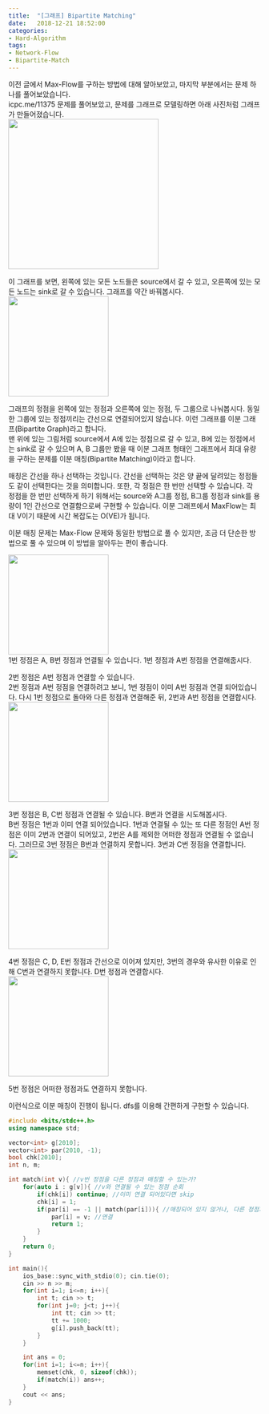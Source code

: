 ```yaml
---
title:  "[그래프] Bipartite Matching"
date:   2018-12-21 18:52:00
categories:
- Hard-Algorithm
tags:
- Network-Flow
- Bipartite-Match
---
```


이전 글에서 Max-Flow를 구하는 방법에 대해 알아보았고, 마지막 부분에서는 문제 하나를 풀어보았습니다.<br>
icpc.me/11375 문제를 풀어보았고, 문제를 그래프로 모델링하면 아래 사진처럼 그래프가 만들어졌습니다.<br>
<img src = "https://i.imgur.com/mXv7uds.png" width = "300px"><br>

이 그래프를 보면, 왼쪽에 있는 모든 노드들은 source에서 갈 수 있고, 오른쪽에 있는 모든 노드는 sink로 갈 수 있습니다. 그래프를 약간 바꿔봅시다.<br>
<img src = "https://i.imgur.com/Y4RS36S.png" width = "200px"><br>

그래프의 정점을 왼쪽에 있는 정점과 오른쪽에 있는 정점, 두 그룹으로 나눠봅시다. 동일한 그룹에 있는 정점끼리는 간선으로 연결되어있지 않습니다. 이런 그래프를 이분 그래프(Bipartite Graph)라고 합니다.<br>
맨 위에 있는 그림처럼 source에서 A에 있는 정점으로 갈 수 있고, B에 있는 정점에서는 sink로 갈 수 있으며 A, B 그룹만 봤을 때 이분 그래프 형태인 그래프에서 최대 유량을 구하는 문제를 이분 매칭(Bipartite Matching)이라고 합니다.

매칭은 간선을 하나 선택하는 것입니다. 간선을 선택하는 것은 양 끝에 달려있는 정점들도 같이 선택한다는 것을 의미합니다. 또한, 각 정점은 한 번만 선택할 수 있습니다. 각 정점을 한 번만 선택하게 하기 위해서는 source와 A그룹 정점, B그룹 정점과 sink를 용량이 1인 간선으로 연결함으로써 구현할 수 있습니다. 이분 그래프에서 MaxFlow는 최대 V이기 때문에 시간 복잡도는 O(VE)가 됩니다.

이분 매칭 문제는 Max-Flow 문제와 동일한 방법으로 풀 수 있지만, 조금 더 단순한 방법으로 풀 수 있으며 이 방법을 알아두는 편이 좋습니다.

<img src = "https://i.imgur.com/joM3gT9.png" width = "200px"><br>
1번 정점은 A, B번 정점과 연결될 수 있습니다.
1번 정점과 A번 정점을 연결해줍시다.<br>

2번 정점은 A번 정점과 연결할 수 있습니다.<br>
2번 정점과 A번 정점을 연결하려고 보니, 1번 정점이 이미 A번 정점과 연결 되어있습니다. 다시 1번 정점으로 돌아와 다른 정점과 연결해준 뒤, 2번과 A번 정점을 연결합시다.<br>
<img src = "https://i.imgur.com/vWUfYIZ.png" width = "200px"><br>

3번 정점은 B, C번 정점과 연결될 수 있습니다. B번과 연결을 시도해봅시다.<br>
B번 정점은 1번과 이미 연결 되어있습니다. 1번과 연결될 수 있는 또 다른 정점인 A번 정점은 이미 2번과 연결이 되어있고, 2번은 A를 제외한 어떠한 정점과 연결될 수 없습니다. 그러므로 3번 정점은 B번과 연결하지 못합니다. 3번과 C번 정점을 연결합니다.<br>
<img src = "https://i.imgur.com/YO51KxD.png" width = "200px">

4번 정점은 C, D, E번 정점과 간선으로 이어져 있지만, 3번의 경우와 유사한 이유로 인해 C번과 연결하지 못합니다. D번 정점과 연결합시다.<br>
<img src = "https://i.imgur.com/8aPZOrr.png" width = "200px">

5번 정점은 어떠한 정점과도 연결하지 못합니다.

이런식으로 이분 매칭이 진행이 됩니다. dfs를 이용해 간편하게 구현할 수 있습니다.
```cpp
#include <bits/stdc++.h>
using namespace std;

vector<int> g[2010];
vector<int> par(2010, -1);
bool chk[2010];
int n, m;

int match(int v){ //v번 정점을 다른 정점과 매칭할 수 있는가?
	for(auto i : g[v]){ //v와 연결될 수 있는 정점 순회
		if(chk[i]) continue; //이미 연결 되어있다면 skip
		chk[i] = 1;
		if(par[i] == -1 || match(par[i])){ //매칭되어 있지 않거나, 다른 정점과 매칭시킬 수 있다면
			par[i] = v; //연결
			return 1;
		}
	}
	return 0;
}

int main(){
	ios_base::sync_with_stdio(0); cin.tie(0);
	cin >> n >> m;
	for(int i=1; i<=n; i++){
		int t; cin >> t;
		for(int j=0; j<t; j++){
			int tt; cin >> tt;
			tt += 1000;
			g[i].push_back(tt);
		}
	}

	int ans = 0;
	for(int i=1; i<=n; i++){
		memset(chk, 0, sizeof(chk));
		if(match(i)) ans++;
	}
	cout << ans;
}
```
